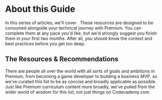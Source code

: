 # About this Guide

In this series of articles, we'll cover . These resources are designed to be consumed alongside your technical journey with Premium. You can complete them at any pace you'd like, but we'd strongly suggest you finish them in your first two months. After all, you should know the context and best practices before you get too deep.

## The Resources & Recommendations

There are people all over the world with all sorts of goals and ambitions in Premium, from becoming a game developer to building a business MVP, so we've curated this list to be as concise and broadly applicable as possible.  Just like Premium curriculum content more broadly, we've pulled from the wider world of wisdom for this list, not just things on Codecademy.com.
